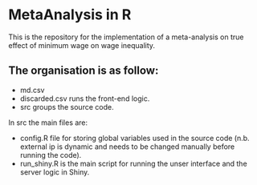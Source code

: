 # MetaAnalysis in R
This is the repository for the implementation of a meta-analysis on true effect of minimum wage on wage inequality.

The organisation is as follow:
- 
- md.csv 
- discarded.csv runs the front-end logic.
- src groups the source code.

In src the main files are:
- config.R file for storing global variables used in the source code (n.b. external ip is dynamic and needs to be changed manually before running the code).
- run_shiny.R is the main script for running the unser interface and the server logic in Shiny.